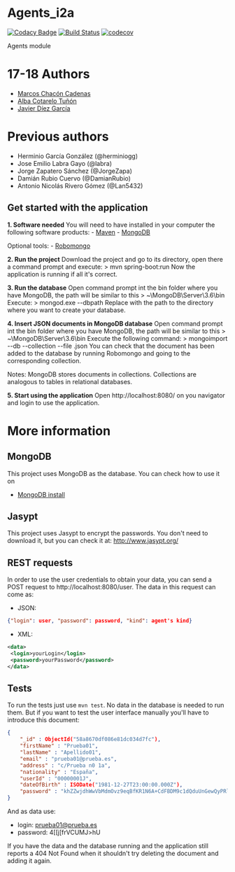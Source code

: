 # Agents_i2a

[![Codacy Badge](https://api.codacy.com/project/badge/Grade/c0c920d4630d42c3ac4e70dd6844715a)](https://www.codacy.com/app/jelabra/Agents_i2a?utm_source=github.com&amp;utm_medium=referral&amp;utm_content=Arquisoft/Agents_i2a&amp;utm_campaign=Badge_Grade)
[![Build Status](https://travis-ci.org/Arquisoft/Agents_i2a.svg?branch=master)](https://travis-ci.org/Arquisoft/Agents_i2a)
[![codecov](https://codecov.io/gh/Arquisoft/Agents_i2a/branch/master/graph/badge.svg)](https://codecov.io/gh/Arquisoft/Agents_i2a)

Agents module

# 17-18 Authors
- [Marcos Chacón Cadenas](https://github.com/chacon11)
- [Alba Cotarelo Tuñón](https://github.com/albacotarelo)
- [Javier Díez García](https://github.com/javicodema)

# Previous authors
- Herminio García González (@herminiogg)
- Jose Emilio Labra Gayo (@labra)
- Jorge Zapatero Sánchez (@JorgeZapa)
- Damián Rubio Cuervo (@DamianRubio)
- Antonio Nicolás Rivero Gómez (@Lan5432)


## Get started with the application

**1. Software needed**
You will need to have installed in your computer the following software products:
	- [Maven](https://maven.apache.org/install.html)
	- [MongoDB](https://github.com/Arquisoft/participants_i2b/wiki/MongoDB)
	
Optional tools:
	- [Robomongo](https://robomongo.org/)
	
**2. Run the project**
	Download the project and go to its directory, open there a command prompt 
	and execute:
	> mvn spring-boot:run
	Now the application is running if all it's correct.
	
**3. Run the database**
Open command prompt int the bin folder where you have MongoDB, the path will be similar to this
	> ~\MongoDB\Server\3.6\bin
Execute:
	> mongod.exe --dbpath <your database path>
Replace <your database path> with the path to the directory where you want to create your database.	
	
**4. Insert JSON documents in MongoDB database**
Open command prompt int the bin folder where you have MongoDB, the path will be similar to this
	> ~\MongoDB\Server\3.6\bin
Execute the following command:
	> mongoimport --db <your database name> --collection <your collection name> --file <you file name>.json
You can check that the document has been added to the database by running Robomongo and going to the corresponding collection.
	
Notes: MongoDB stores documents in collections. Collections are analogous to tables in relational databases.
	
**5. Start using the application**
Open http://localhost:8080/ on you navigator and login to use the application.


# More information

## MongoDB
This project uses MongoDB as the database. You can check how to use it on
 - [MongoDB install](https://github.com/Arquisoft/participants_i2b/wiki/MongoDB)

## Jasypt
This project uses Jasypt to encrypt the passwords. You don't need to download it, but you can check it at: http://www.jasypt.org/
 
## REST requests
In order to use the user credentials to obtain your data, you can send a POST request to http://localhost:8080/user. The
data in this request can come as:
 - JSON:
```json
{"login": user, "password": password, "kind": agent's kind}
```

- XML:
```xml
<data>
 <login>yourLogin</login>
 <password>yourPassword</password>
</data>
```

## Tests
To run the tests just use `mvn test`. No data in the database is needed to run them. But if you want to test the
user interface manually you'll have to introduce this document:

```json
{
    "_id" : ObjectId("58a8670df086e81dc034d7fc"),
    "firstName" : "Prueba01",
    "lastName" : "Apellido01",
    "email" : "prueba01@prueba.es",
    "address" : "c/Prueba n0 1a",
    "nationality" : "España",
    "userId" : "00000001J",
    "dateOfBirth" : ISODate("1981-12-27T23:00:00.000Z"),
    "password" : "khZZwjdhWwVbMdmOvz9eqBfKR1N6A+CdFBDM9c1dQduUnGewQyPRlBxB4Q6wT7Cq"
}
```

And as data use:
 - login: prueba01@prueba.es
 - password: 4[[j[frVCUMJ>hU

 If you have the data and the database running and the application still reports a 404 Not Found when it shouldn't
 try deleting the document and adding it again.
